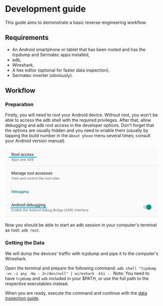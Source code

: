 # Development guide
This guide aims to demonstrate a basic reverse-engineering workflow.

## Requirements
- An Android smartphone or tablet that has been rooted and has the tcpdump and Sermatec apps installed,
- adb,
- Wireshark,
- A hex editor (optional for faster data inspection).
- Sermatec inverter (obviously).

## Workflow
### Preparation
Firstly, you will need to root your Android device. Without root, you won't be able to access the adb shell with the required privileges. After that, allow debugging and adb root access in the developer options. Don't forget that the options are usually hidden and you need to enable them (usually by tapping the build number in the `About phone` menu several times; consult your Android version manual).

![ADB in the Developer Options](../assets/adb.png)

Now you should be able to start an adb session in your computer's terminal as root: `adb root`.

### Getting the Data
We will dump the devices' traffic with tcpdump and pipe it to the computer's Wireshark.

Open the terminal and prepare the following command: `adb shell "tcpdump -vv -i any -Uw - 2>/dev/null" | wireshark -kSi -`. 
Note: You need to have `tcpdump` and `adb` included in your $PATH, or use the full path to the respective executables instead.

When you are ready, execute the command and continue with the [data inspection guide](RE_DATA_INSPECTION.md).